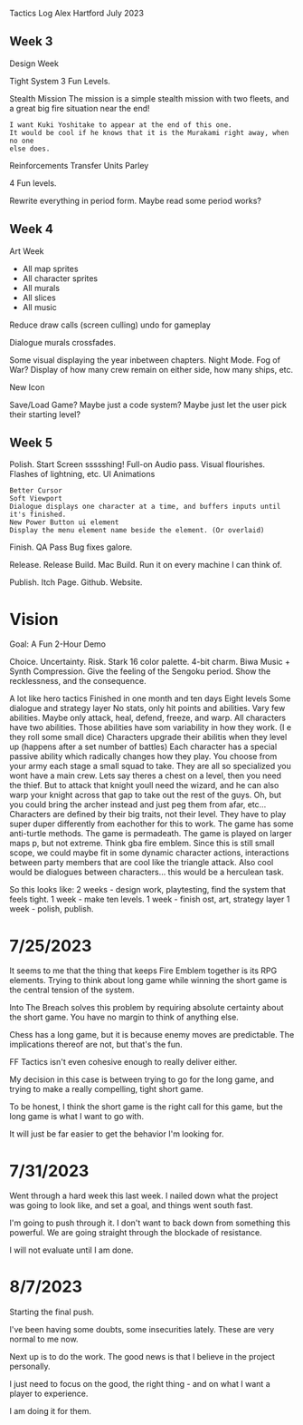 Tactics
Log
Alex Hartford
July 2023

Week 3
------
Design Week

Tight System
3 Fun Levels.

Stealth Mission
    The mission is a simple stealth mission with two fleets, and a great big fire
    situation near the end!

    I want Kuki Yoshitake to appear at the end of this one.
    It would be cool if he knows that it is the Murakami right away, when no one
    else does.

Reinforcements
Transfer Units
Parley

4 Fun levels.

Rewrite everything in period form.
  Maybe read some period works?

Week 4
------
Art Week
* All map sprites
* All character sprites
* All murals
* All slices
* All music

Reduce draw calls (screen culling)
undo for gameplay

Dialogue murals crossfades.

Some visual displaying the year inbetween chapters.
Night Mode.
Fog of War?
Display of how many crew remain on either side, how many ships, etc.

New Icon

Save/Load Game?
  Maybe just a code system?
  Maybe just let the user pick their starting level?

Week 5
------
Polish.
    Start Screen ssssshing!
    Full-on Audio pass.
    Visual flourishes. Flashes of lightning, etc.
    UI Animations

    Better Cursor
    Soft Viewport
    Dialogue displays one character at a time, and buffers inputs until it's finished.
    New Power Button ui element
    Display the menu element name beside the element. (Or overlaid)

Finish.
  QA Pass
  Bug fixes galore.

Release.
  Release Build.
  Mac Build.
  Run it on every machine I can think of.

Publish.
  Itch Page.
  Github.
  Website.

Vision
======
Goal: A Fun 2-Hour Demo

Choice.
Uncertainty.
Risk.
Stark 16 color palette. 4-bit charm.
Biwa Music + Synth Compression.
Give the feeling of the Sengoku period. Show the recklessness, and the consequence.

A lot like hero tactics
Finished in one month and ten days
Eight levels
Some dialogue and strategy layer
No stats, only hit points and abilities.
Vary few abilities. Maybe only attack, heal, defend, freeze, and warp.
All characters have two abilities.
Those abilities have som variability in how they work. (I e they roll some small dice)
Characters upgrade their abilitis when they level up (happens after a set number of battles)
Each character has a special passive ability which radically changes how they play.
You choose from your army each stage a small squad to take. They are all so specialized you wont have a main crew.
Lets say theres a chest on a level, then you need the thief. But to attack that knight youll need the wizard, and he can also warp your knight across that gap to take out the rest of the guys. Oh, but you could bring the archer instead and just peg them from afar, etc…
Characters are defined by their big traits, not their level.
They have to play super duper differently from eachother for this to work.
The game has some anti-turtle methods.
The game is permadeath.
The game is played on larger maps p, but not extreme. Think gba fire emblem.
Since this is still small scope, we could maybe fit in some dynamic character actions, interactions between party members that are cool like the triangle attack.
Also cool would be dialogues between characters… this would be a herculean task.

So this looks like:
2 weeks - design work, playtesting, find the system that feels tight.
1 week - make ten levels.
1 week - finish ost, art, strategy layer
1 week - polish, publish.

# 7/25/2023
It seems to me that the thing that keeps Fire Emblem together is its RPG
elements. Trying to think about long game while winning the short game is the
central tension of the system.

Into The Breach solves this problem by requiring absolute certainty about the
short game. You have no margin to think of anything else.

Chess has a long game, but it is because enemy moves are predictable. The
implications thereof are not, but that's the fun.

FF Tactics isn't even cohesive enough to really deliver either.

My decision in this case is between trying to go for the long game, and trying
to make a really compelling, tight short game.

To be honest, I think the short game is the right call for this game, but the
long game is what I want to go with.

It will just be far easier to get the behavior I'm looking for.


# 7/31/2023
Went through a hard week this last week. I nailed down what the project was
going to look like, and set a goal, and things went south fast.

I'm going to push through it. I don't want to back down from something this
powerful. We are going straight through the blockade of resistance.

I will not evaluate until I am done.
# 8/7/2023
Starting the final push.

I've been having some doubts, some insecurities lately. These are very normal to
me now.

Next up is to do the work. The good news is that I believe in the project
personally.

I just need to focus on the good, the right thing - and on what I want a player
to experience.

I am doing it for them.
